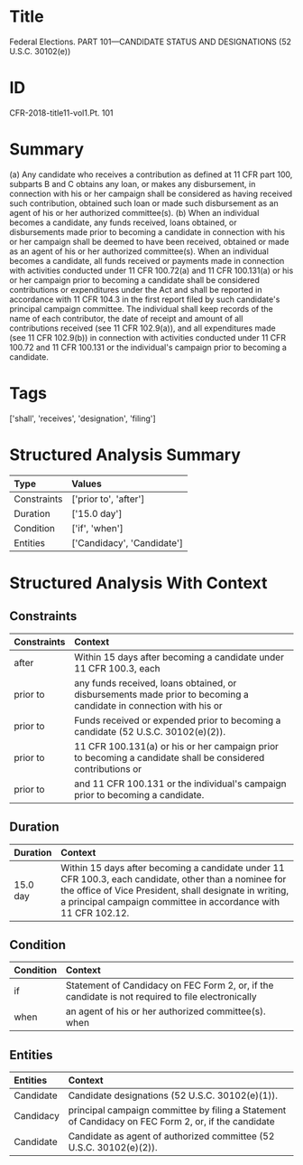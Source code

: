 # Title

 Federal Elections. PART 101—CANDIDATE STATUS AND DESIGNATIONS (52 U.S.C. 30102(e))


# ID

 CFR-2018-title11-vol1.Pt. 101


# Summary

(a) Any candidate who receives a contribution as defined at 11 CFR part 100, subparts B and C obtains any loan, or makes any disbursement, in connection with his or her campaign shall be considered as having received such contribution, obtained such loan or made such disbursement as an agent of his or her authorized committee(s).
(b) When an individual becomes a candidate, any funds received, loans obtained, or disbursements made prior to becoming a candidate in connection with his or her campaign shall be deemed to have been received, obtained or made as an agent of his or her authorized committee(s).
When an individual becomes a candidate, all funds received or payments made in connection with activities conducted under 11 CFR 100.72(a) and 11 CFR 100.131(a) or his or her campaign prior to becoming a candidate shall be considered contributions or expenditures under the Act and shall be reported in accordance with 11 CFR 104.3 in the first report filed by such candidate's principal campaign committee.
The individual shall keep records of the name of each contributor, the date of receipt and amount of all contributions received (see 11 CFR 102.9(a)), and all expenditures made (see 11 CFR 102.9(b)) in connection with activities conducted under 11 CFR 100.72 and 11 CFR 100.131 or the individual's campaign prior to becoming a candidate.


# Tags

['shall', 'receives', 'designation', 'filing']


# Structured Analysis Summary

| Type        | Values                     |
|:------------|:---------------------------|
| Constraints | ['prior to', 'after']      |
| Duration    | ['15.0 day']               |
| Condition   | ['if', 'when']             |
| Entities    | ['Candidacy', 'Candidate'] |


# Structured Analysis With Context

 


## Constraints

| Constraints   | Context                                                                                                           |
|:--------------|:------------------------------------------------------------------------------------------------------------------|
| after         | Within 15 days  after becoming a candidate under 11 CFR 100.3, each                                               |
| prior to      | any funds received, loans obtained, or disbursements made prior to becoming a candidate in connection with his or |
| prior to      | Funds received or expended  prior to  becoming a candidate (52 U.S.C. 30102(e)(2)).                               |
| prior to      | 11 CFR 100.131(a) or his or her campaign prior to becoming a candidate shall be considered contributions or       |
| prior to      | and 11 CFR 100.131 or the individual's campaign prior to  becoming a candidate.                                   |


## Duration

| Duration   | Context                                                                                                                                                                                                                           |
|:-----------|:----------------------------------------------------------------------------------------------------------------------------------------------------------------------------------------------------------------------------------|
| 15.0 day   | Within 15 days after becoming a candidate under 11 CFR 100.3, each candidate, other than a nominee for the office of Vice President, shall designate in writing, a principal campaign committee in accordance with 11 CFR 102.12. |


## Condition

| Condition   | Context                                                                                           |
|:------------|:--------------------------------------------------------------------------------------------------|
| if          | Statement of Candidacy on FEC Form 2, or, if the candidate is not required to file electronically |
| when        | an agent of his or her authorized committee(s). when                                              |


## Entities

| Entities   | Context                                                                                             |
|:-----------|:----------------------------------------------------------------------------------------------------|
| Candidate  | Candidate  designations (52 U.S.C. 30102(e)(1)).                                                    |
| Candidacy  | principal campaign committee by filing a Statement of Candidacy on FEC Form 2, or, if the candidate |
| Candidate  | Candidate  as agent of authorized committee (52 U.S.C. 30102(e)(2)).                                |


